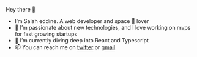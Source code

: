 Hey there 👋
- I’m Salah eddine. A web developer and space 🚀 lover
- 👀 I’m passionate about new technologies, and I love working on mvps for fast growing startups
- 🌱 I’m currently diving deep into React and Typescript
- 📫 You can reach me on [twitter](https://twitter.com/salaheddine_ab) or [gmail](mailto:abdelwahid.salaheddine@gmail.com)

<!---
Salaheddine999/Salaheddine999 is a ✨ special ✨ repository because its `README.md` (this file) appears on your GitHub profile.
You can click the Preview link to take a look at your changes.
--->
